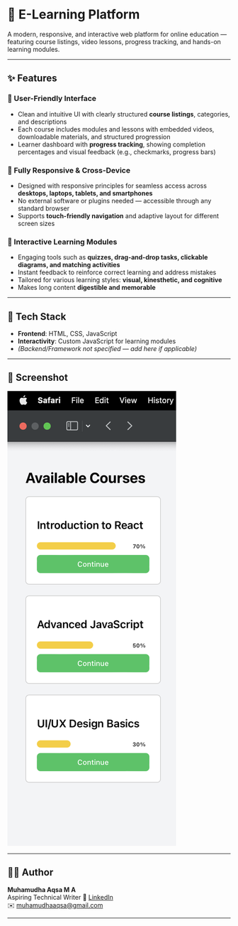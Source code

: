 # 📘 E-Learning Platform

A modern, responsive, and interactive web platform for online education — featuring course listings, video lessons, progress tracking, and hands-on learning modules.

---

## ✨ Features

### 🎯 User-Friendly Interface
- Clean and intuitive UI with clearly structured **course listings**, categories, and descriptions
- Each course includes modules and lessons with embedded videos, downloadable materials, and structured progression
- Learner dashboard with **progress tracking**, showing completion percentages and visual feedback (e.g., checkmarks, progress bars)

### 📱 Fully Responsive & Cross-Device
- Designed with responsive principles for seamless access across **desktops, laptops, tablets, and smartphones**
- No external software or plugins needed — accessible through any standard browser
- Supports **touch-friendly navigation** and adaptive layout for different screen sizes

### 🧠 Interactive Learning Modules
- Engaging tools such as **quizzes, drag-and-drop tasks, clickable diagrams, and matching activities**
- Instant feedback to reinforce correct learning and address mistakes
- Tailored for various learning styles: **visual, kinesthetic, and cognitive**
- Makes long content **digestible and memorable**

---

## 🔧 Tech Stack

- **Frontend**: HTML, CSS, JavaScript  
- **Interactivity**: Custom JavaScript for learning modules  
- *(Backend/Framework not specified — add here if applicable)*

---

## 📸 Screenshot

![E-Learning Screenshot](e-learning.png)

---

## 👩‍💻 Author

**Muhamudha Aqsa M A**  
Aspiring Technical Writer
🔗 [LinkedIn](https://linkedin.com/in/muhamudhaaqsa)  
✉️ muhamudhaaqsa@gmail.com

---

